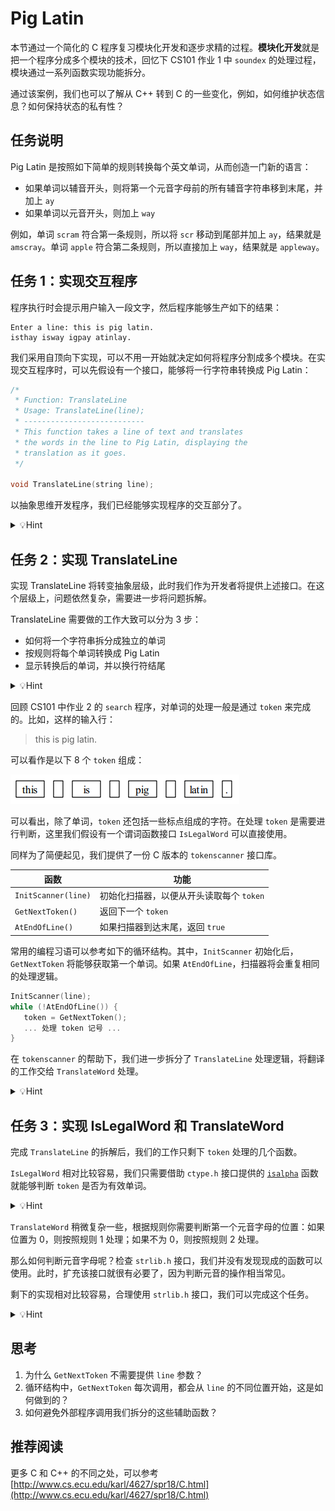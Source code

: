 # Pig Latin

本节通过一个简化的 C 程序复习模块化开发和逐步求精的过程。**模块化开发**就是把一个程序分成多个模块的技术，回忆下 CS101 作业 1 中 `soundex` 的处理过程，模块通过一系列函数实现功能拆分。

通过该案例，我们也可以了解从 C++ 转到 C 的一些变化，例如，如何维护状态信息？如何保持状态的私有性？

## 任务说明

Pig Latin 是按照如下简单的规则转换每个英文单词，从而创造一门新的语言：

- 如果单词以辅音开头，则将第一个元音字母前的所有辅音字符串移到末尾，并加上 `ay`
- 如果单词以元音开头，则加上 `way`

例如，单词 `scram` 符合第一条规则，所以将 `scr` 移动到尾部并加上 `ay`，结果就是 `amscray`。单词 `apple` 符合第二条规则，所以直接加上 `way`，结果就是 `appleway`。

## 任务 1：实现交互程序

程序执行时会提示用户输入一段文字，然后程序能够生产如下的结果：

```
Enter a line: this is pig latin.
isthay isway igpay atinlay.
```

我们采用自顶向下实现，可以不用一开始就决定如何将程序分割成多个模块。在实现交互程序时，可以先假设有一个接口，能够将一行字符串转换成 Pig Latin：

```c
/*
 * Function: TranslateLine
 * Usage: TranslateLine(line);
 * ---------------------------
 * This function takes a line of text and translates
 * the words in the line to Pig Latin, displaying the
 * translation as it goes.
 */

void TranslateLine(string line);
```

以抽象思维开发程序，我们已经能够实现程序的交互部分了。

<details>
  <summary>💡Hint</summary>
  
  ```c
  int main(int argc, string args[]) {
    printf("Enter a line: ");
    string line = GetLine();
    TranslateLine(line);
  }
  ```
</details>

## 任务 2：实现 TranslateLine

实现 TranslateLine 将转变抽象层级，此时我们作为开发者将提供上述接口。在这个层级上，问题依然复杂，需要进一步将问题拆解。

TranslateLine 需要做的工作大致可以分为 3 步：

- 如何将一个字符串拆分成独立的单词
- 按规则将每个单词转换成 Pig Latin
- 显示转换后的单词，并以换行符结尾

<details>
  <summary>💡Hint</summary>
  
  ---

  如果以容器的思想，如何拆分上述步骤？

  C 虽然没有提供直接使用的容器，但使用动态数组，我们也能够完成同样的任务。这里为了简便起见，我们不需要存储每个单词，一旦翻译完成就立刻显示结果，并处理下一个单词。

  ---

</details>

回顾 CS101 中作业 2 的 `search` 程序，对单词的处理一般是通过 `token` 来完成的。比如，这样的输入行：

> this is pig latin.

可以看作是以下 8 个 `token` 组成：

![token](./assets/token.png)

可以看出，除了单词，`token` 还包括一些标点组成的字符。在处理 `token` 是需要进行判断，这里我们假设有一个谓词函数接口 `IsLegalWord` 可以直接使用。

同样为了简便起见，我们提供了一份 C 版本的 `tokenscanner` 接口库。

| 函数                | 功能                                     |
| ------------------- | ---------------------------------------- |
| `InitScanner(line)` | 初始化扫描器，以便从开头读取每个 `token` |
| `GetNextToken()`    | 返回下一个 `token`                       |
| `AtEndOfLine()`     | 如果扫描器到达末尾，返回 `true`          |

常用的编程习语可以参考如下的循环结构。其中，`InitScanner` 初始化后，`GetNextToken` 将能够获取第一个单词。如果 `AtEndOfLine`，扫描器将会重复相同的处理逻辑。

```c
InitScanner(line);
while (!AtEndOfLine()) {
   token = GetNextToken();
   ... 处理 token 记号 ...
}
```

在 `tokenscanner` 的帮助下，我们进一步拆分了 `TranslateLine` 处理逻辑，将翻译的工作交给 `TranslateWord` 处理。

<details>
  <summary>💡Hint</summary>
  
  ```c
void TranslateLine(string line) {
    InitScanner(line);
    while (!AtEndOfLine()) {
        string token = GetNextToken();
        if (IsLegalWord(token))
            token = TranslateWord(token);
        printf("%s", token);
    }
    printf("\n");
}
  ```
</details>

## 任务 3：实现 IsLegalWord 和 TranslateWord

完成 `TranslateLine` 的拆解后，我们的工作只剩下 `token` 处理的几个函数。

`IsLegalWord` 相对比较容易，我们只需要借助 `ctype.h` 接口提供的 [`isalpha`](https://en.cppreference.com/w/c/string/byte/isalpha) 函数就能够判断 `token` 是否为有效单词。

<details>
  <summary>💡Hint</summary>
  
  ```c
bool IsLegalWord(string token) {
    for (int i = 0; i < StringLength(token); i++) {
        if (!isalpha(IthChar(token, i)))
            return (false);
    }
    return (true);
}
  ```
</details>

`TranslateWord` 稍微复杂一些，根据规则你需要判断第一个元音字母的位置：如果位置为 0，则按照规则 1 处理；如果不为 0，则按照规则 2 处理。

那么如何判断元音字母呢？检查 `strlib.h` 接口，我们并没有发现现成的函数可以使用。此时，扩充该接口就很有必要了，因为判断元音的操作相当常见。

剩下的实现相对比较容易，合理使用 `strlib.h` 接口，我们可以完成这个任务。

<details>
  <summary>💡Hint</summary>
  
  ```c
string TranslateWord(string word) {
    int vp = FindFirstVowel(word);
    if (vp == -1) {
        return (word);
    } else if (vp == 0) {
        return (ConcatString(word, "way"));
    } else {
        string head = SubString(word, 0, vp - 1);
        string tail = SubString(word, vp, StringLength(word) - 1);
        return (ConcatString(tail, ConcatString(head, "ay")));
    }
}

int FindFirstVowel(string word) {
    for (int i = 0; i < StringLength(word); i++) {
        if (IsVowel(IthChar(word, i)))
            return (i);
    }
    return (-1);
}
  ```
</details>

## 思考

1. 为什么 `GetNextToken` 不需要提供 `line` 参数？
2. 循环结构中，`GetNextToken` 每次调用，都会从 `line` 的不同位置开始，这是如何做到的？
3. 如何避免外部程序调用我们拆分的这些辅助函数？

## 推荐阅读

更多 C 和 C++ 的不同之处，可以参考 [http://www.cs.ecu.edu/karl/4627/spr18/C.html](http://www.cs.ecu.edu/karl/4627/spr18/C.html)